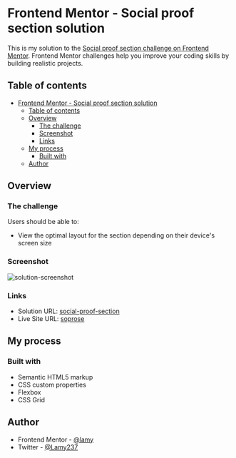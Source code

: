 # Frontend Mentor - Social proof section solution

This is my solution to the [Social proof section challenge on Frontend Mentor](https://www.frontendmentor.io/challenges/social-proof-section-6e0qTv_bA). Frontend Mentor challenges help you improve your coding skills by building realistic projects. 

## Table of contents

- [Frontend Mentor - Social proof section solution](#frontend-mentor---social-proof-section-solution)
  - [Table of contents](#table-of-contents)
  - [Overview](#overview)
    - [The challenge](#the-challenge)
    - [Screenshot](#screenshot)
    - [Links](#links)
  - [My process](#my-process)
    - [Built with](#built-with)
  - [Author](#author)


## Overview

### The challenge

Users should be able to:

- View the optimal layout for the section depending on their device's screen size

### Screenshot
![solution-screenshot](https://user-images.githubusercontent.com/89041260/210155915-f3f09893-b69e-4886-8b3f-df706b0a5c7c.png)

### Links

- Solution URL: [social-proof-section](https://www.frontendmentor.io/solutions/social-proof-section-dy1b89-csw)
- Live Site URL: [soprose](https://soprose.netlify.app/)

## My process

### Built with

- Semantic HTML5 markup
- CSS custom properties
- Flexbox
- CSS Grid


## Author

- Frontend Mentor - [@lamy](https://www.frontendmentor.io/profile/Lamy237)
- Twitter - [@Lamy237](https://www.twitter.com/Lamy237)
